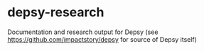 # depsy-research
Documentation and research output for Depsy (see https://github.com/impactstory/depsy for source of Depsy itself)

